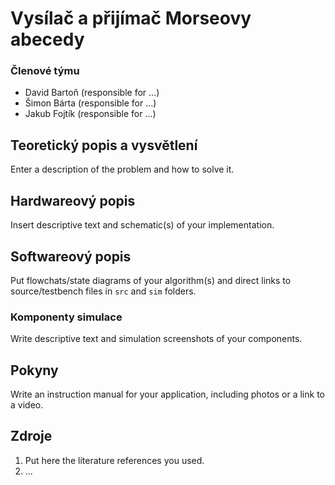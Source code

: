 # Vysílač a přijímač Morseovy abecedy

### Členové týmu

* David Bartoň (responsible for ...)
* Šimon Bárta (responsible for ...)
* Jakub Fojtík (responsible for ...)

## Teoretický popis a vysvětlení

Enter a description of the problem and how to solve it.

## Hardwareový popis

Insert descriptive text and schematic(s) of your implementation.

## Softwareový popis

Put flowchats/state diagrams of your algorithm(s) and direct links to source/testbench files in `src` and `sim` folders. 

### Komponenty simulace

Write descriptive text and simulation screenshots of your components.

## Pokyny

Write an instruction manual for your application, including photos or a link to a video.

## Zdroje

1. Put here the literature references you used.
2. ...
